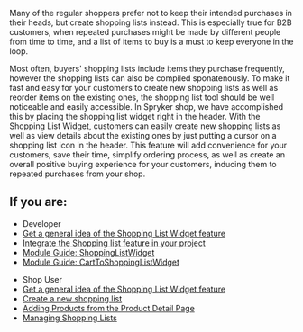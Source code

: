 Many of the regular shoppers prefer not to keep their intended purchases in their heads, but create shopping lists instead. This is especially true for B2B customers, when repeated purchases might be made by different people from time to time, and a list of items to buy is a must to keep everyone in the loop.

Most often, buyers' shopping lists include items they purchase frequently, however the shopping lists can also be compiled sponatenously. To make it fast and easy for your customers to create new shopping lists as well as reorder items on the existing ones, the shopping list tool should be well noticeable and easily accessible. In Spryker shop, we have accomplished this by placing the shopping list widget right in the header. With the Shopping List Widget, customers can easily create new shopping lists as well as view details about the existing ones by just putting a cursor on a shopping list icon in the header. This feature will add convenience for your customers, save their time, simplify ordering process, as well as create an overall positive buying experience for your customers, inducing them to repeated purchases from your shop.

## If you are:

<div class="mr-container">
    <div class="mr-list-container">
        <!-- col1 -->
        <div class="mr-col">
            <ul class="mr-list mr-list-green">
                <li class="mr-title">Developer</li>
                <li><a href="https://documentation.spryker.com/docs/en/en/shopping-list-widget-overview" class="mr-link">Get a general idea of the Shopping List Widget feature</a></li>
                <li><a href="https://documentation.spryker.com/docs/en/en/shopping-lists-feature-integration-201907" class="mr-link">Integrate the Shopping list feature in your project</a></li>
                <li><a href="https://documentation.spryker.com/v20/docs/shoppinglistwidget-shop-module" class="mr-link">Module Guide: ShoppingListWidget</a></li>
                 <li><a href="https://documentation.spryker.com/v20/docs/carttoshoppinglistwidget-shop-module" class="mr-link">Module Guide: CartToShoppingListWidget</a></li>
            </ul>
        </div>
        <!-- col2 -->
        <div class="mr-col">
            <ul class="mr-list mr-list-red">
                <li class="mr-title">Shop User</li>
                <li><a href="https://documentation.spryker.com/docs/en/en/shopping-list-widget-overview" class="mr-link">Get a general idea of the Shopping List Widget feature</a></li>
                <li><a href="https://documentation.spryker.com/docs/en/en/shopping-lists-shop-guide#creating-a-new-shopping-list" class="mr-link">Create a new shopping list</a></li>
                <li><a href="https://documentation.spryker.com/docs/en/en/shopping-lists-shop-guide#adding-products-from-the-product-detail-page" class="mr-link">Adding Products from the Product Detail Page</a></li>
                <li><a href="https://documentation.spryker.com/docs/en/en/shopping-lists-shop-guide#managing-shopping-lists" class="mr-link">Managing Shopping Lists</a></li>
            </ul>
        </div>
    </div>
</div>